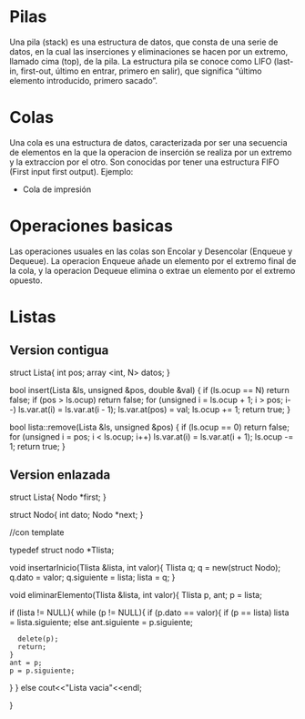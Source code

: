 
# Pilas

Una pila (stack) es una estructura de datos, que consta de una serie de datos, en la cual las inserciones y eliminaciones se hacen por un extremo, llamado cima (top), de la pila. La estructura pila se conoce como LIFO (last-in, first-out, último en entrar, primero en salir), que significa “último elemento introducido, primero sacado”.

# Colas

Una cola es una estructura de datos, caracterizada por ser una secuencia de elementos en la que la operacion de inserción se realiza por un extremo y la extraccíon por el otro. Son conocidas por tener una estructura FIFO (First input first output).
Ejemplo:
+ Cola de impresión

# Operaciones basicas
Las operaciones usuales en las colas son Encolar y Desencolar (Enqueue y Dequeue).
La operacion Enqueue añade un elemento por el extremo final de la cola, y la operacion Dequeue elimina o extrae un elemento por el extremo opuesto.

# Listas

## Version contigua
  
  struct Lista{
    int pos;
    array <int, N> datos;
  }
  
  bool insert(Lista &ls, unsigned &pos, double &val)
{
    if (ls.ocup == N)
        return false;
    if (pos > ls.ocup)
        return false;
    for (unsigned i = ls.ocup + 1; i > pos; i--)
        ls.var.at(i) = ls.var.at(i - 1);
    ls.var.at(pos) = val;
    ls.ocup += 1;
    return true;
}

bool lista::remove(Lista &ls, unsigned &pos)
{
    if (ls.ocup == 0)
        return false;
    for (unsigned i = pos; i < ls.ocup; i++)
        ls.var.at(i) = ls.var.at(i + 1);
    ls.ocup -= 1;
    return true;
}

## Version enlazada

struct Lista{
   Nodo *first;
  }
  
  struct Nodo{
    int dato;
    Nodo *next;
  }
  
  
  //con template
  
  typedef struct nodo *Tlista;

void insertarInicio(Tlista &lista, int valor){
  Tlista q;
  q = new(struct Nodo);
  q.dato = valor;
  q.siguiente = lista;
  lista = q;
}

void eliminarElemento(Tlista &lista, int valor){
 Tlista p, ant;
 p = lista;
  
  if (lista != NULL){
    while (p != NULL){
      if (p.dato == valor){
      if (p == lista)
        lista = lista.siguiente;
      else
        ant.siguiente = p.siguiente;
      
      delete(p);
      return;
    }
    ant = p;
    p = p.siguiente;
  }
}
  else
    cout<<"Lista vacia"<<endl;
  
}

